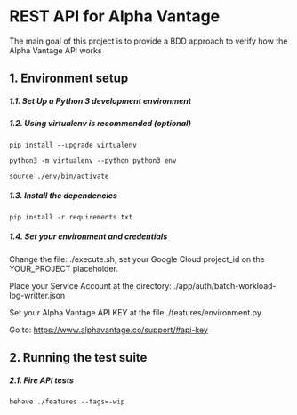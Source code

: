 # REST API for Alpha Vantage

The main goal of this project is to provide a BDD approach to verify how the Alpha Vantage API works

## 1. Environment setup

##### 1.1. Set Up a Python 3 development environment

##### 1.2. Using *virtualenv* is recommended (optional)

`pip install --upgrade virtualenv`

`python3 -m virtualenv --python python3 env`

`source ./env/bin/activate`

##### 1.3. Install the dependencies

`pip install -r requirements.txt`


##### 1.4. Set your environment and credentials

Change the file: ./execute.sh, set your Google Cloud project_id on the YOUR_PROJECT placeholder.

Place your Service Account at the directory: ./app/auth/batch-workload-log-writter.json

Set your Alpha Vantage API KEY at the file ./features/environment.py

Go to: https://www.alphavantage.co/support/#api-key

## 2. Running the test suite

##### 2.1. Fire API tests

```
behave ./features --tags=-wip
```